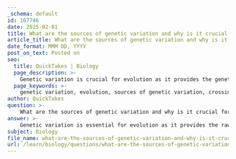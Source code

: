 ```yaml
---
_schema: default
id: 167746
date: 2025-02-01
title: What are the sources of genetic variation and why is it crucial for evolution?
article_title: What are the sources of genetic variation and why is it crucial for evolution?
date_format: MMM DD, YYYY
post_on_text: Posted on
seo:
  title: QuickTakes | Biology
  page_description: >-
    Genetic variation is crucial for evolution as it provides the genetic diversity necessary for populations to adapt, evolve, and give rise to new species through mechanisms such as crossing over, independent assortment, mutations, and gene flow.
  page_keywords: >-
    genetic variation, evolution, sources of genetic variation, crossing over, independent assortment, random fertilization, mutations, gene flow, horizontal gene transfer, adaptation, evolutionary potential, speciation, natural selection
author: QuickTakes
question: >-
    What are the sources of genetic variation and why is it crucial for evolution?
answer: >-
    Genetic variation is essential for evolution as it provides the raw material upon which evolutionary processes act. The sources of genetic variation primarily arise from the mechanisms involved in sexual reproduction, as well as other processes that introduce new genetic material into populations. Here are the key sources of genetic variation:\n\n1. **Crossing Over**: This occurs during Prophase I of meiosis, where homologous chromosomes exchange segments of genetic material. This process results in recombinant chromosomes, which combine genes from both parents, leading to new genetic combinations in the offspring.\n\n2. **Independent Assortment**: During Metaphase I of meiosis, homologous chromosome pairs orient randomly. This random orientation leads to a variety of combinations of maternal and paternal chromosomes in the gametes, further increasing genetic diversity.\n\n3. **Random Fertilization**: The process by which any sperm can fertilize any egg introduces additional variability. Since each gamete carries a unique set of genes due to crossing over and independent assortment, the combination of sperm and egg results in a unique zygote.\n\n4. **Mutations**: These are changes in the DNA sequence that can introduce new alleles into a population. Mutations can occur spontaneously or be induced by environmental factors. While many mutations may be neutral or harmful, some can confer advantageous traits that may be selected for in a given environment.\n\n5. **Gene Flow**: This refers to the transfer of genetic material between populations through migration. When individuals from one population breed with individuals from another, they introduce new alleles into the gene pool, increasing genetic diversity.\n\n6. **Horizontal Gene Transfer**: Particularly relevant in prokaryotes, this process involves the transfer of genetic material between organisms in ways other than traditional reproduction. This can complicate the understanding of evolutionary relationships but is a significant source of genetic variation.\n\nThe importance of genetic variation in evolution cannot be overstated. It is crucial for several reasons:\n\n- **Adaptation**: Genetic variation allows populations to adapt to changing environments. Individuals with advantageous traits are more likely to survive and reproduce, leading to the accumulation of these traits over generations through natural selection.\n\n- **Evolutionary Potential**: A population with high genetic diversity has a greater potential to evolve in response to environmental pressures, diseases, and other challenges. This diversity can help ensure the long-term survival of species.\n\n- **Speciation**: Genetic variation is a key factor in the process of speciation, where populations diverge and evolve into distinct species. Variability in traits can lead to reproductive isolation and the emergence of new species over time.\n\nIn summary, genetic variation is fundamental to the process of evolution, providing the necessary diversity for natural selection and other evolutionary mechanisms to act upon. Without it, the ability of populations to adapt and evolve would be severely limited.
subject: Biology
file_name: what-are-the-sources-of-genetic-variation-and-why-is-it-crucial-for-evolution.md
url: /learn/biology/questions/what-are-the-sources-of-genetic-variation-and-why-is-it-crucial-for-evolution
---
```


&nbsp;